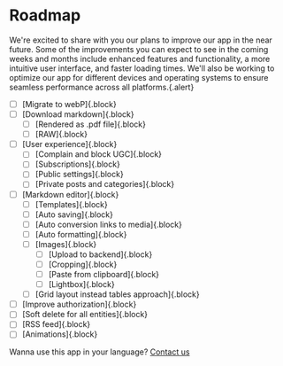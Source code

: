 # Roadmap

We're excited to share with you our plans to improve our app in the near future. Some of the improvements you can expect to see in the coming weeks and months include enhanced features and functionality, a more intuitive user interface, and faster loading times. We'll also be working to optimize our app for different devices and operating systems to ensure seamless performance across all platforms.{.alert}

- [ ] [Migrate to webP]{.block}
- [ ] [Download markdown]{.block}
  - [ ] [Rendered as .pdf file]{.block}
  - [ ] [RAW]{.block}
- [ ] [User experience]{.block}
  - [ ] [Complain and block UGC]{.block}
  - [ ] [Subscriptions]{.block}
  - [ ] [Public settings]{.block}
  - [ ] [Private posts and categories]{.block}
- [ ] [Markdown editor]{.block}
  - [ ] [Templates]{.block}
  - [ ] [Auto saving]{.block}
  - [ ] [Auto conversion links to media]{.block}
  - [ ] [Auto formatting]{.block}
  - [ ] [Images]{.block}
    - [ ] [Upload to backend]{.block}
    - [ ] [Cropping]{.block}
    - [ ] [Paste from clipboard]{.block}
    - [ ] [Lightbox]{.block}
  - [ ] [Grid layout instead tables approach]{.block}
- [ ] [Improve authorization]{.block}
- [ ] [Soft delete for all entities]{.block}
- [ ] [RSS feed]{.block}
- [ ] [Animations]{.block}

Wanna use this app in your language? [Contact us](#)
